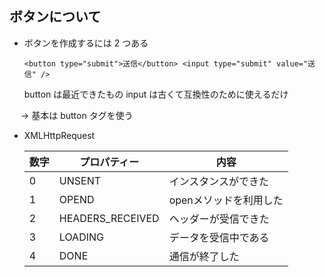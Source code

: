 ## ボタンについて

- ボタンを作成するには 2 つある

  `<button type="submit">送信</button>
<input type="submit" value="送信" />`

  button は最近できたもの
  input は古くて互換性のために使えるだけ

　 → 基本は button タグを使う



- XMLHttpRequest

  |数字  |プロパティー      | 内容                |
  | --- | --- | ---|
  | 0 | UNSENT | インスタンスができた
  | 1 | OPEND | openメソッドを利用した
  | 2 | HEADERS_RECEIVED | ヘッダーが受信できた
  | 3 | LOADING | データを受信中である
  | 4 | DONE | 通信が終了した

